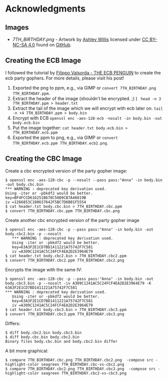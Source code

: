 # Acknowledgments

## Images

* *7TH_BIRTHDAY.png* - Artwork by [Ashley Willis](https://twitter.com/ashleymcnamara?ref_src=twsrc%5Egoogle%7Ctwcamp%5Eserp%7Ctwgr%5Eauthor) licensed under 
[CC BY-NC-SA 4.0](https://creativecommons.org/licenses/by-nc-sa/4.0/) found on [GitHub](https://github.com/ashleymcnamara/gophers). 

## Creating the ECB Image

I followed the tutorial by [Filippo Valsorda - THE ECB PENGUIN](https://blog.filippo.io/the-ecb-penguin/) to create the ecb party gophers.
For more details, please visit his post!

1. Exported the png to ppm, e.g., via GIMP or `convert 7TH_BIRTHDAY.png 7TH_BIRTHDAY.ppm`.
2. Extract the header of the image (shouldn't be encrypted. ;) ) ` head -n 3 7TH_BIRTHDAY.ppm > header.txt`
3. Extract the tail of the image which we will encrypt with ecb later on. `tail -n +4 7TH_BIRTHDAY.ppm > body.bin`
4. Encrypt with ECB `openssl enc -aes-128-ecb -nosalt -in body.bin -out body.ecb.bin`
5. Put the image together: `cat header.txt body.ecb.bin > 7TH_BIRTHDAY.ecb.ppm`
6. Exported the ppm to png, e.g., via GIMP or `convert 7TH_BIRTHDAY.ecb.ppm 7TH_BIRTHDAY.ecb2.png`. 


## Creating the CBC Image


Create a cbc encrypted version of the party gopher image:

````
$ openssl enc -aes-128-cbc -p --nosalt --pass pass:"Anna" -in body.bin -out body.cbc.bin
*** WARNING : deprecated key derivation used.
Using -iter or -pbkdf2 would be better.
key=BF4FCCD616251B678C56B9CB7A46819B
iv =1266853C180637642F5BC7D6B01F5554
$ cat header.txt body.cbc.bin > 7TH_BIRTHDAY.cbc.ppm
$ convert 7TH_BIRTHDAY.cbc.ppm 7TH_BIRTHDAY.cbc.png
````

Create another cbc encrypted version of the party gopher image 

````
$ openssl enc -aes-128-cbc -p --pass pass:"Anna" -in body.bin -out body.cbc2.bin -p --nosalt
   *** WARNING : deprecated key derivation used.
   Using -iter or -pbkdf2 would be better.
   key=63A3F2E1CD7BD1411221A75742F7C581
   iv =A309C1241AC5C24FCF4EA2D2E3964E79
$ cat header.txt body.cbc2.bin > 7TH_BIRTHDAY.cbc2.ppm
$ convert 7TH_BIRTHDAY.cbc2.ppm 7TH_BIRTHDAY.cbc2.png
````

Encrypts the image with the same IV:

````
$ openssl enc -aes-128-cbc -p --pass pass:"Anna" -in body.bin -out body.cbc3.bin -p --nosalt -iv A309C1241AC5C24FCF4EA2D2E3964E79 -K 63A3F2E1CD7BD1411221A75742F7C581
*** WARNING : deprecated key derivation used.
   Using -iter or -pbkdf2 would be better.
   key=63A3F2E1CD7BD1411221A75742F7C581
   iv =A309C1241AC5C24FCF4EA2D2E3964E79
$ cat header.txt body.cbc3.bin > 7TH_BIRTHDAY.cbc3.ppm
$ convert 7TH_BIRTHDAY.cbc3.ppm 7TH_BIRTHDAY.cbc3.png
````

Differs:
```
$ diff body.cbc2.bin body.cbc3.bin
$ diff body.cbc.bin body.cbc2.bin
Binary files body.cbc.bin and body.cbc2.bin differ
```

A bit more graphical:
````
$ compare 7TH_BIRTHDAY.cbc.png 7TH_BIRTHDAY.cbc2.png  -compose src -highlight-color seagreen 7TH_BIRTHDAY.cbc-vs-cbc2.png
$ compare 7TH_BIRTHDAY.cbc2.png 7TH_BIRTHDAY.cbc3.png  -compose src -highlight-color seagreen 7TH_BIRTHDAY.cbc2-vs-cbc3.png
````
